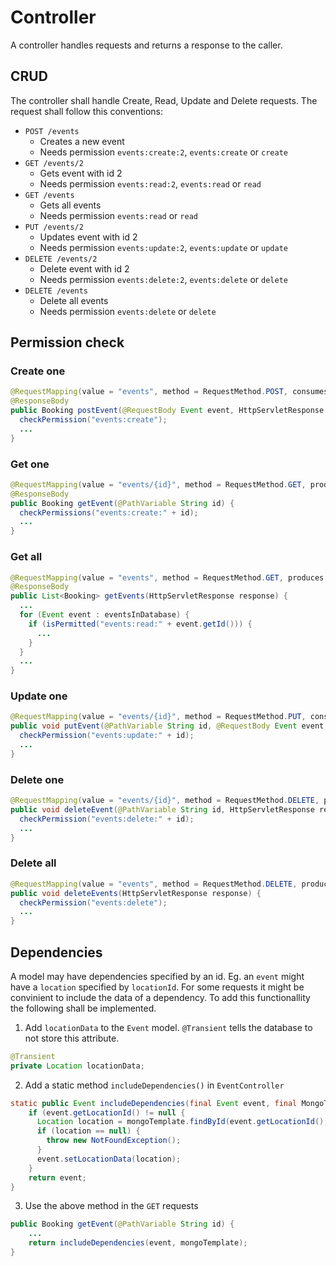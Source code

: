 # Controller

A controller handles requests and returns a response to the caller.

## CRUD

The controller shall handle Create, Read, Update and Delete requests. The request shall follow this conventions:

* `POST /events`
  * Creates a new event
  * Needs permission `events:create:2`, `events:create` or `create`
* `GET /events/2`
  * Gets event with id 2
  * Needs permission `events:read:2`, `events:read` or `read`
* `GET /events`
  * Gets all events
  * Needs permission `events:read` or `read`
* `PUT /events/2`
  * Updates event with id 2
  * Needs permission `events:update:2`, `events:update` or `update`
* `DELETE /events/2`
  * Delete event with id 2
  * Needs permission `events:delete:2`, `events:delete` or `delete`
* `DELETE /events`
  * Delete all events
  * Needs permission `events:delete` or `delete`

## Permission check

### Create one
```java
@RequestMapping(value = "events", method = RequestMethod.POST, consumes = "application/json", produces = "application/json")
@ResponseBody
public Booking postEvent(@RequestBody Event event, HttpServletResponse response) {
  checkPermission("events:create");
  ...
}
```

### Get one
```java
@RequestMapping(value = "events/{id}", method = RequestMethod.GET, produces = "application/json")
@ResponseBody
public Booking getEvent(@PathVariable String id) {
  checkPermissions("events:create:" + id);
  ...
}
```

### Get all
```java
@RequestMapping(value = "events", method = RequestMethod.GET, produces = "application/json")
@ResponseBody
public List<Booking> getEvents(HttpServletResponse response) {
  ...
  for (Event event : eventsInDatabase) {
    if (isPermitted("events:read:" + event.getId())) {
      ...
    }
  }
  ...
}
```

### Update one
```java
@RequestMapping(value = "events/{id}", method = RequestMethod.PUT, consumes = "application/json", produces = "application/json")
public void putEvent(@PathVariable String id, @RequestBody Event event, HttpServletResponse response) {
  checkPermission("events:update:" + id);
  ...
}
```

### Delete one
```java
@RequestMapping(value = "events/{id}", method = RequestMethod.DELETE, produces = "application/json")
public void deleteEvent(@PathVariable String id, HttpServletResponse response) {
  checkPermission("events:delete:" + id);
  ...
}
```

### Delete all
```java
@RequestMapping(value = "events", method = RequestMethod.DELETE, produces = "application/json")
public void deleteEvents(HttpServletResponse response) {
  checkPermission("events:delete");
  ...
}
```

## Dependencies

A model may have dependencies specified by an id. Eg. an `event` might have a `location` specified by `locationId`.
For some requests it might be convinient to include the data of a dependency. To add this functionallity the following
shall be implemented.

1. Add `locationData` to the `Event` model. `@Transient` tells the database to not store this attribute.
```java
@Transient
private Location locationData;
```

2. Add a static method `includeDependencies()` in `EventController`
```java
static public Event includeDependencies(final Event event, final MongoTemplate mongoTemplate) {
    if (event.getLocationId() != null {
      Location location = mongoTemplate.findById(event.getLocationId(), Location.class);
      if (location == null) {
        throw new NotFoundException();
      }
      event.setLocationData(location);
    }
    return event;
}
```

3. Use the above method in the `GET` requests
```java
public Booking getEvent(@PathVariable String id) {
    ...
    return includeDependencies(event, mongoTemplate);
}
```
